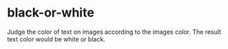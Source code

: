 black-or-white
==============

Judge the color of text on images according to the images color. The result text color would be white or black.
